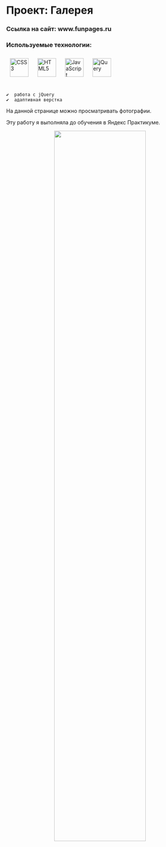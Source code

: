 
# Проект: __Галерея__
<h3>Ссылка на сайт: www.funpages.ru </h3>

###  Используемые технологии: 
<div align="left">   
<a href="https://www.w3schools.com/css/" target="_blank"><img style="margin: 10px" src="https://profilinator.rishav.dev/skills-assets/css3-original-wordmark.svg" alt="CSS3" height="50" /></a>  
<a href="https://en.wikipedia.org/wiki/HTML5" target="_blank"><img style="margin: 10px" src="https://profilinator.rishav.dev/skills-assets/html5-original-wordmark.svg" alt="HTML5" height="50" /></a>  
<a href="https://www.javascript.com/" target="_blank"><img style="margin: 10px" src="https://profilinator.rishav.dev/skills-assets/javascript-original.svg" alt="JavaScript" height="50" /></a>  
<a href="https://jquery.com/" target="_blank"><img style="margin: 10px" src="https://profilinator.rishav.dev/skills-assets/jquery.png" alt="jQuery" height="50" /></a>  
</div> </br>

    ✔️  работа с jQuery
    ✔️  адаптивная верстка 


<p> На данной странице можно просматривать фотографии.</p>
<p> Эту работу я выполняла до обучения в Яндекс Практикуме.</p>
 
<div align="center">
<img src="https://sun9-9.userapi.com/impg/FgrzKIMMKAqHL_c-VxJLUPUEVy3rdBjkfvD19Q/R07pIBW-Q5E.jpg?size=1835x859&quality=95&sign=dcf31c1db1624d17ebf775e7b93c0590&type=album" align="center" style="width: 70%" />
</div>  

